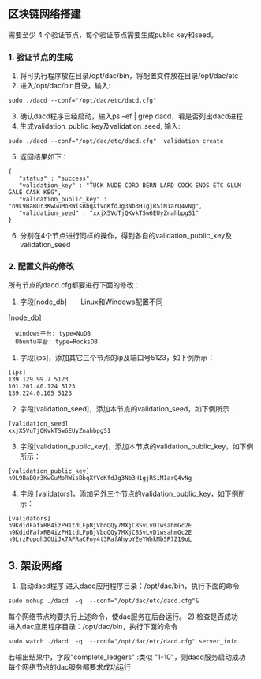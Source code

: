 ## 区块链网络搭建
需要至少 4 个验证节点，每个验证节点需要生成public key和seed。
### 1.	验证节点的生成
1)	将可执行程序放在目录/opt/dac/bin，将配置文件放在目录/opt/dac/etc
2)	进入/opt/dac/bin目录，输入:
```
sudo ./dacd --conf="/opt/dac/etc/dacd.cfg"
```
3)	确认dacd程序已经启动，输入ps –ef | grep dacd，看是否列出dacd进程
4)	生成validation_public_key及validation_seed, 输入:<br>
```
sudo ./dacd --conf="/opt/dac/etc/dacd.cfg"  validation_create
```
5)	返回结果如下：
```
{
   "status" : "success",
   "validation_key" : "TUCK NUDE CORD BERN LARD COCK ENDS ETC GLUM GALE CASK KEG",
   "validation_public_key" : "n9L9BaBQr3KwGuMoRWisBbqXfVoKfdJg3Nb3H1gjRSiM1arQ4vNg",
   "validation_seed" : "xxjX5VuTjQKvkTSw6EUyZnahbpgS1"
}
```
6)	分别在4个节点进行同样的操作，得到各自的validation_public_key及validation_seed

### 2.	配置文件的修改
所有节点的dacd.cfg都要进行下面的修改：
1)	字段[node_db]  Linux和Windows配置不同

[node_db]
```
  windows平台: type=NuDB
  Ubuntu平台: type=RocksDB
```

1)	字段[ips]，添加其它三个节点的ip及端口号5123，如下例所示：
```
[ips]
139.129.99.7 5123
101.201.40.124 5123
139.224.0.105 5123
```

2)	字段[validation_seed]，添加本节点的validation_seed，如下例所示：
```
[validation_seed]
xxjX5VuTjQKvkTSw6EUyZnahbpgS1
```
3)	字段[validation_public_key]，添加本节点的validation_public_key，如下例所示：
```
[validation_public_key]
n9L9BaBQr3KwGuMoRWisBbqXfVoKfdJg3Nb3H1gjRSiM1arQ4vNg
```
4)	字段 [validators]，添加另外三个节点的validation_public_key，如下例所示：
```
[validators]
n9KdidFafxRB4izPH1tdLFpBjVboQQy7MXjC8SvLvD1wsahmGc2E
n9KdidFafxRB4izPH1tdLFpBjVboQQy7MXjC8SvLvD1wsahmGc2E
n9LrzPopoh3CUiJx7AFRaCFoy4t3RafAhyoYEeYWhkMb5R7Z19oL
```


## 3.	架设网络 　　
1)	启动dacd程序
进入dacd应用程序目录：/opt/dac/bin，执行下面的命令
```
sudo nohup ./dacd  -q  --conf="/opt/dac/etc/dacd.cfg"&
```
每个网络节点均要执行上述命令，使dac服务在后台运行。
2)	检查是否成功<br>
进入dac应用程序目录：/opt/dac/bin，执行下面的命令
```
sudo watch ./dacd  -q  --conf="/opt/dac/etc/dacd.cfg" server_info
```
若输出结果中，字段"complete_ledgers" :类似 "1-10"，则dacd服务启动成功<br>
每个网络节点的dac服务都要求成功运行
